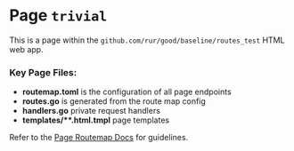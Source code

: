 # Page `trivial`

This is a page within the `github.com/rur/good/baseline/routes_test` HTML web app.

### Key Page Files:

- **routemap.toml** is the configuration of all page endpoints
- **routes.go** is generated from the route map config
- **handlers.go** private request handlers
- **templates/\*\*.html.tmpl** page templates

Refer to the [Page Routemap Docs](../../docs/ROUTEMAP.md) for guidelines.
